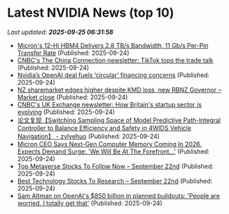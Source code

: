# Latest NVIDIA News (top 10)
_Last updated: **2025-09-25 06:31:58**_

- [Micron's 12-Hi HBM4 Delivers 2.8 TB/s Bandwidth, 11 Gb/s Per-Pin Transfer Rate](https://www.techpowerup.com/341279/microns-12-hi-hbm4-delivers-2-8-tb-s-bandwidth-11-gb-s-per-pin-transfer-rate) (Published: 2025-09-24)
- [CNBC's The China Connection newsletter: TikTok tops the trade talk](https://www.cnbc.com/2025/09/24/cnbc-china-connection-newsletter-tiktok-trade-talk-china-us-beijing-washington-trump-xi-chips.html) (Published: 2025-09-24)
- [Nvidia’s OpenAI deal fuels ‘circular’ financing concerns](https://economictimes.indiatimes.com/tech/artificial-intelligence/nvidias-openai-deal-fuels-circular-financing-concerns/articleshow/124085012.cms) (Published: 2025-09-24)
- [NZ sharemarket edges higher despite KMD loss, new RBNZ Governor – Market close](https://www.nzherald.co.nz/business/markets/shares/nz-sharemarket-edges-higher-despite-kmd-loss-new-rbnz-governor-market-close/RBOPZF6FIFGXFDAB32OLW36SJQ/) (Published: 2025-09-24)
- [CNBC's UK Exchange newsletter: How Britain's startup sector is evolving](https://www.cnbc.com/2025/09/24/cnbcs-uk-exchange-newsletter-how-britains-startup-sector-is-evolving.html) (Published: 2025-09-24)
- [论文复现【Switching Sampling Space of Model Predictive Path-Integral Controller to Balance Efficiency and Safety in 4WIDS Vehicle Navigation】 - zylyehuo](https://www.cnblogs.com/zylyehuo/p/19109029) (Published: 2025-09-24)
- [Micron CEO Says Next-Gen Computer Memory Coming In 2026, Expects Demand Surge: 'We Will Be At The Forefront…'](https://biztoc.com/x/367fba146cd275a7) (Published: 2025-09-24)
- [Top Metaverse Stocks To Follow Now – September 22nd](https://www.etfdailynews.com/2025/09/24/top-metaverse-stocks-to-follow-now-september-22nd/) (Published: 2025-09-24)
- [Best Technology Stocks To Research – September 22nd](https://www.etfdailynews.com/2025/09/24/best-technology-stocks-to-research-september-22nd/) (Published: 2025-09-24)
- [Sam Altman on OpenAI's $850 billion in planned buildouts: 'People are worried. I totally get that'](https://www.cnbc.com/2025/09/23/sam-altman-openais-850-billion-in-planned-buildouts-bubble-concern.html) (Published: 2025-09-24)
